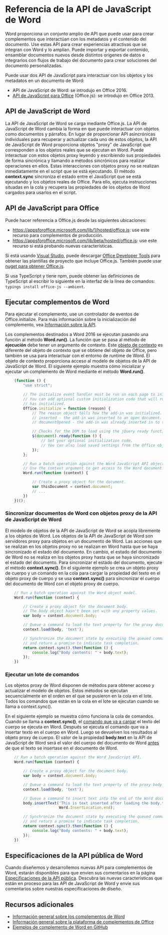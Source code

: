 # Referencia de la API de JavaScript de Word

Word proporciona un conjunto amplio de API que puede usar para crear complementos que interactúan con los metadatos y el contenido del documento. Use estas API para crear experiencias atractivas que se integran con Word y lo amplían. Puede importar y exportar contenido, ensamblar documentos nuevos desde distintos orígenes de datos e integrarlos con flujos de trabajo del documento para crear soluciones del documento personalizadas.

Puede usar dos API de JavaScript para interactuar con los objetos y los metadatos en un documento de Word:

- API de JavaScript de Word: se introdujo en Office 2016.
- [API de JavaScript para Office](../javascript-api-for-office.md) (Office.js): se introdujo en Office 2013.

## API de JavaScript de Word

La API de JavaScript de Word se carga mediante Office.js. La API de JavaScript de Word cambia la forma en que puede interactuar con objetos como documentos y párrafos. En lugar de proporcionar API asincrónicas individuales para recuperar y actualizar cada uno de estos objetos, la API de JavaScript de Word proporciona objetos "proxy" de JavaScript que corresponden a los objetos reales que se ejecutan en Word. Puede interactuar con estos objetos proxy leyendo y escribiendo sus propiedades de forma sincrónica y llamando a métodos sincrónicos para realizar operaciones en ellos. Estas interacciones con objetos proxy no se realizan inmediatamente en el script que se está ejecutando. El método **context.sync** sincroniza el estado entre el JavaScript que se está ejecutando y los objetos reales de Office. Para ello, ejecuta instrucciones situadas en la cola y recupera las propiedades de los objetos de Word cargados para usarlos en el script.

## API de JavaScript para Office

Puede hacer referencia a Office.js desde las siguientes ubicaciones:

* https://appsforoffice.microsoft.com/lib/1/hosted/office.js: use este recurso para complementos de producción.
* https://appsforoffice.microsoft.com/lib/beta/hosted/office.js: use este recurso si está probando nuevas características.

Si está usando [Visual Studio](https://www.visualstudio.com/products/free-developer-offers-vs), puede descargar [Office Developer Tools](https://www.visualstudio.com/features/office-tools-vs.aspx) para obtener las plantillas de proyecto que incluye Office.js.  También puede usar [nuget para obtener Office.js](https://www.nuget.org/packages/Microsoft.Office.js/).

Si usa TypeScript y tiene npm, puede obtener las definiciones de TypeScript al escribir lo siguiente en la interfaz de la línea de comandos: ```typings install office-js --ambient```.

## Ejecutar complementos de Word

Para ejecutar el complemento, use un controlador de eventos de Office.initialize. Para más información sobre la inicialización del complemento, vea [Información sobre la API](../../docs/develop/understanding-the-javascript-api-for-office.md).

Los complementos destinados a Word 2016 se ejecutan pasando una función al método **Word.run()**. La función que se pasa al método de **ejecución** debe tener un argumento de contexto. Este [objeto de contexto](../../reference/word/requestcontext.md) es diferente del objeto de contexto que se obtiene del objeto de Office, pero también se usa para interactuar con el entorno de runtime de Word. El objeto de contexto proporciona acceso al modelo de objetos de la API de JavaScript de Word. El siguiente ejemplo muestra cómo inicializar y ejecutar un complemento de Word mediante el método **Word.run()**.

```js
    (function () {
        "use strict";

        // The initialize event handler must be run on each page to initialize Office JS.
        // You can add optional custom initialization code that will run after OfficeJS
        // has initialized.
        Office.initialize = function (reason) {
            // The reason object tells how the add-in was initialized. The values can be:
            // inserted - the add-in was inserted to an open document.
            // documentOpened - the add-in was already inserted in to the document and the document was opened.

            // Checks for the DOM to load using the jQuery ready function.
            $(document).ready(function () {
                // Set your optional initialization code.
                // You can also load saved settings from the Office object.
            });
        };

        // Run a batch operation against the Word JavaScript API object model.
        // Use the context argument to get access to the Word document.
        Word.run(function (context) {

            // Create a proxy object for the document.
            var thisDocument = context.document;
            // ...
        })
    })();
```

### Sincronizar documentos de Word con objetos proxy de la API de JavaScript de Word

El modelo de objetos de la API de JavaScript de Word se acopla libremente a los objetos de Word. Los objetos de la API de JavaScript de Word son servidores proxy para objetos en un documento de Word. Las acciones que se realizan en los objetos proxy no se realizan en Word hasta que se haya sincronizado el estado del documento. En cambio, el estado del documento de Word no se realiza en los objetos proxy hasta que se haya sincronizado el estado del documento. Para sincronizar el estado del documento, ejecute el método **context.sync()**. En el siguiente ejemplo se crea un objeto proxy de cuerpo y un comando en la cola para cargar la propiedad del texto en el objeto proxy de cuerpo y se usa **context.sync()** para sincronizar el cuerpo del documento de Word con el objeto proxy de cuerpo.

```js
    // Run a batch operation against the Word object model.
    Word.run(function (context) {

        // Create a proxy object for the document body.
        // The body object hasn't been set with any property values.
        var body = context.document.body;

        // Queue a command to load the text property for the proxy document body object.
        context.load(body, 'text');

        // Synchronize the document state by executing the queued commands,
        // and return a promise to indicate task completion.
        return context.sync().then(function () {
            console.log("Body contents: " + body.text);
        });
    })
```

### Ejecutar un lote de comandos

Los objetos proxy de Word disponen de métodos para obtener acceso y actualizar el modelo de objetos. Estos métodos se ejecutan secuencialmente en el orden en el que se pusieron en la cola en el lote. Todos los comandos que están en la cola en el lote se ejecutan cuando se llama a context.sync().

En el siguiente ejemplo se muestra cómo funciona la cola de comandos. Cuando se llama a **context.sync()**, el [comando que va a cargar](../../reference/word/loadoption.md) el texto del cuerpo se ejecuta en Word. Después se ejecuta el comando que va a insertar texto en el cuerpo en Word. Luego se devuelven los resultados al objeto proxy de cuerpo. El valor de la propiedad **body.text** en la API de JavaScript de Word será el valor del cuerpo del documento de Word <u>antes</u> de que el texto se insertase en el documento de Word.


```js
    // Run a batch operation against the Word JavaScript API.
    Word.run(function (context) {

        // Create a proxy object for the document body.
        var body = context.document.body;

        // Queue a command to load the text property of the proxy body object.
        context.load(body, 'text');

        // Queue a command to insert text into the end of the Word document body.
        body.insertText('This is text inserted after loading the body.text property',
                        Word.InsertLocation.end);

        // Synchronize the document state by executing the queued commands,
        // and return a promise to indicate task completion.
        return context.sync().then(function () {
            console.log("Body contents: " + body.text);
        });
    })
```

## Especificaciones de la API pública de Word

Cuando diseñemos y desarrollemos nuevas API para complementos de Word, estarán disponibles para que envíen sus comentarios en la página [Especificaciones de la API pública](../../reference/openspec.md). Descubra las nuevas características que están en proceso para las API de JavaScript de Word y envíe sus comentarios sobre nuestras especificaciones de diseño.

## Recursos adicionales

* [Información general sobre los complementos de Word](../../docs/word/word-add-ins-programming-overview.md )
* [Información general sobre la plataforma de complementos de Office](../../docs/overview/office-add-ins.md)
* [Ejemplos de complemento de Word en GitHub](https://github.com/OfficeDev?utf8=%E2%9C%93&query=Word)
